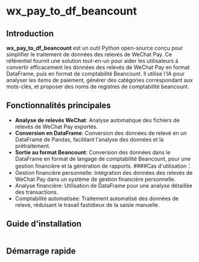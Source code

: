 # wx_pay_to_df_beancount

## Introduction

**wx_pay_to_df_beancount** est un outil Python open-source conçu pour simplifier le traitement de données des relevés de WeChat Pay. Ce référentiel fournit une solution tout-en-un pour aider les utilisateurs à convertir efficacement les données des relevés de WeChat Pay en format DataFrame, puis en format de comptabilité Beancount. Il utilise l'IA pour analyser les items de paiement, générer des catégories correspondant aux mots-clés, et proposer des noms de registres de comptabilité beancount.

## Fonctionnalités principales

- **Analyse de relevés WeChat**: Analyse automatique des fichiers de relevés de WeChat Pay exportés.
- **Conversion en DataFrame**: Conversion des données de relevé en un DataFrame de Pandas, facilitant l'analyse des données et la prétraitement.
- **Sortie au format Beancount**: Conversion des données dans le DataFrame en format de langage de comptabilité Beancount, pour une gestion financière et la génération de rapports. ####Cas d'utilisation：
- Gestion financière personnelle: Intégration des données des relevés de WeChat Pay dans un système de gestion financière personnelle.
- Analyse financière: Utilisation de DataFrame pour une analyse détaillée des transactions.
- Comptabilité automatisée: Traitement automatisé des données de relevé, réduisant le travail fastidieux de la saisie manuelle.

## Guide d'installation

```bash

```

## Démarrage rapide

```python

```
